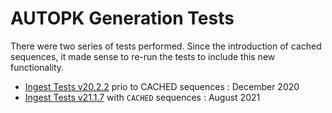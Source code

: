 # AUTOPK Generation Tests

There were two series of tests performed.  Since the introduction of cached sequences, it made sense to re-run the tests 
to include this new functionality.

* [Ingest Tests v20.2.2](ingest_analysis.md) prio to CACHED sequences : December 2020
* [Ingest Tests v21.1.7](ingest_pk_seqcache_v21.md) with `CACHED` sequences : August 2021
